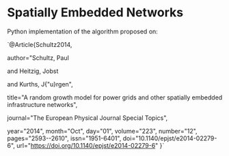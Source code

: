 # Spatially Embedded Networks

Python implementation of the algorithm proposed on:

`@Article{Schultz2014,

author="Schultz, Paul

and Heitzig, Jobst

and Kurths, J{\"u}rgen",

title="A random growth model for power grids and other spatially embedded infrastructure networks",

journal="The European Physical Journal Special Topics",

year="2014",
month="Oct",
day="01",
volume="223",
number="12",
pages="2593--2610",
issn="1951-6401",
doi="10.1140/epjst/e2014-02279-6",
url="https://doi.org/10.1140/epjst/e2014-02279-6"
}`
